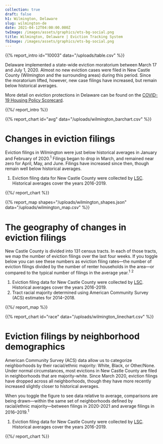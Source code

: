 ```yaml
---
collection: true
draft: false
h1: Wilmington, Delaware
slug: wilmington-de
date: 2021-04-12T04:00:00.000Z
twImage: /images/assets/graphics/ets-bg-social.png
title: Wilmington, Delaware | Eviction Tracking System
fbImage: /images/assets/graphics/ets-bg-social.png
---
```


{{% report_intro id="10003" data="/uploads/table.csv" %}}



Delaware implemented a state-wide eviction moratorium between March 17 and July 1, 2020. Almost no new eviction cases were filed in New Castle County (Wilmington and the surrounding areas) during this period. Since the moratorium lifted, however, new case filings have increased, but remain below historical averages.

More detail on eviction protections in Delaware can be found on the [COVID-19 Housing Policy Scorecard](https://evictionlab.org/covid-policy-scorecard/de/).



{{%/ report_intro %}}



{{% report_chart id="avg" data="/uploads/wilmington_barchart.csv" %}}



# Changes in eviction filings

Eviction filings in Wilmington were just below historical averages in January and February of 2020.<sup>1</sup> Filings began to drop in March, and remained near zero for April, May, and June. Filings have increased since then, though remain well below historical averages.

1. Eviction filing data for New Castle County were collected by [LSC](https://www.lsc.gov/). Historical averages cover the years 2016-2019.



{{%/ report_chart %}}



{{% report_map shapes="/uploads/wilmington_shapes.json" data="/uploads/wilmington_map.csv" %}}



# The geography of changes in eviction filings

New Castle County is divided into 131 census tracts. In each of those tracts, we map the number of eviction filings over the last four weeks. If you toggle below you can see these numbers as eviction filing rates—the number of eviction filings divided by the number of renter households in the area—or compared to the typical number of filings in the average year.<sup>1</sup> <sup>2</sup>

1. Eviction filing data for New Castle County were collected by [LSC](https://www.lsc.gov/). Historical averages cover the years 2016-2019.
2. Tract racial majority determined using American Community Survey (ACS) estimates for 2014–2018.



{{%/ report_map %}}



{{% report_chart id="race" data="/uploads/wilmington_linechart.csv" %}}

# Eviction filings by neighborhood demographics

American Community Survey (ACS) data allow us to categorize neighborhoods by their racial/ethnic majority: White, Black, or Other/None. Under normal circumstances, most evictions in New Castle County are filed in neighborhoods that are majority-white. Since March 2020, eviction filings have dropped across all neighborhoods, though they have more recently increased slightly closer to historical averages. 

When you toggle the figure to see data relative to average, comparisons are being drawn—within the same set of neighborhoods defined by racial/ethnic majority—between filings in 2020-2021 and average filings in 2016–2019.<sup>1</sup>

1. Eviction filing data for New Castle County were collected by [LSC](https://www.lsc.gov/). Historical averages cover the years 2016-2019.

{{%/ report_chart %}}